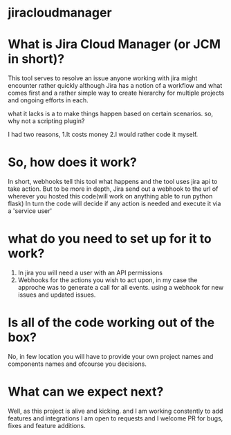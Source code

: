 # jiracloudmanager

# What is Jira Cloud Manager (or JCM in short)?
This tool serves to resolve an issue anyone working with jira might encounter rather quickly
although Jira has a notion of a workflow and what comes first and a rather simple way to create hierarchy for multiple projects and ongoing efforts in each.

what it lacks is a to make things happen based on certain scenarios.
so, why not a scripting plugin?

I had two reasons,
  1.It costs money
  2.I would rather code it myself.

# So, how does it work?
In short, webhooks tell this tool what happens and the tool uses jira api to take action.
But to be more in depth, Jira send out a webhook to the url of wherever you hosted this code(will work on anything able to run python flask)
In turn the code will decide if any action is needed and execute it via a 'service user'

# what do you need to set up for it to work?
1. In jira you will need a user with an API permissions
2. Webhooks for the actions you wish to act upon, in my case the approche was to generate a call for all events.
   using a webhook for new issues and updated issues.
   
# Is all of the code working out of the box?
No, in few location you will have to provide your own project names and components names and ofcourse you decisions.

# What can we expect next?
Well, as this project is alive and kicking. and I am working constently to add features and integrations 
I am open to requests and I welcome PR for bugs, fixes and feature additions.

